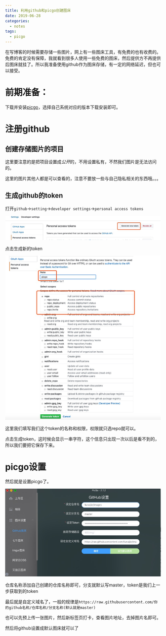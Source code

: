 ```yaml
---
title: 利用github和picgo创建图床
date: 2019-06-28
categories:
  - notes
tags:
  - picgo
---
```


在写博客的时候需要存储一些图片，网上有一些图床工具，有免费的也有收费的。免费的肯定没有保障，我就看到很多人使用一些免费的图床，然后提供方不再提供后图床就挂了。所以我准备使用github作为图床存储，有一定的网络延迟，但也可以接受。

# 前期准备：

下载并安装[picgo](https://github.com/Molunerfinn/PicGo)，选择自己系统对应的版本下载安装即可。

# 注册github  

## 创建存储图片的项目

这里要注意的是把项目设置成*公开*的，不用设置私有，不然我们图片是无法访问的。  

这里的图片其他人都是可以查看的，注意不要放一些与自己隐私相关的东西哦。。。

## 生成github的token  

打开`github`->`setting`->`developer settings`->`personal access tokens`

![设置的路径](https://raw.githubusercontent.com/liunaijie/images/master/1561714944899.jpg)

点击生成新的token

![token设置](https://raw.githubusercontent.com/liunaijie/images/master/1561715301721.jpg)

这里我们填写我们这个token的名称和权限，权限就只选repo就可以。

点击生成token，这时候会显示一串字符，这个信息只出现一次以后是看不到的，所以我们要把它保存下来。

# picgo设置  

然后就是设置picgo了。  



![picgo设置](https://raw.githubusercontent.com/liunaijie/images/master/1561715524096.jpg)



仓库名称添加自己创建的仓库名称即可，分支就默认写master，token是我们上一步获取到的token  

最后就是自定义域名了，一般的规律是`https://raw.githubusercontent.com/你的github名称/仓库名称/分支名称(默认就是master)`

也可以先预上传一张图片，然后新标签页打卡，查看图片地址，去掉图片名即可。

然后将github设置成默认图床就可以了  